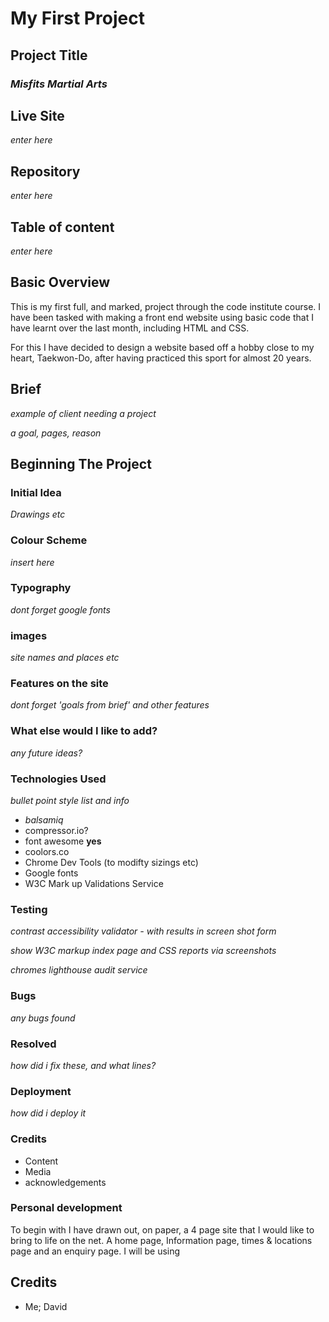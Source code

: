 # **My First Project**

## **Project Title**
### *Misfits Martial Arts*

## Live Site

*enter here*

## Repository

*enter here*

## Table of content

*enter here*

## **Basic Overview**

This is my first full, and marked, project through the code institute course. I have been tasked with making a front end website using basic code that I have learnt over the last month, including HTML and CSS.

For this I have decided to design a website based off a hobby close to my heart, Taekwon-Do, after having practiced this sport for almost 20 years.

## Brief

*example of client needing a project*

*a goal, pages, reason*

## **Beginning The Project**

### Initial Idea

*Drawings etc*

### Colour Scheme

*insert here*

### Typography

*dont forget google fonts*

### images

*site names and places etc*

### Features on the site

*dont forget 'goals from brief' and other features*

### What else would I like to add?

*any future ideas?*

### Technologies Used

*bullet point style list and info*

* *balsamiq*
* compressor.io?
* font awesome  **yes**
* coolors.co
* Chrome Dev Tools (to modifty sizings etc)
* Google fonts
* W3C Mark up Validations Service

### Testing

*contrast accessibility validator - with results in screen shot form*

*show W3C markup index page and CSS reports via screenshots*

*chromes lighthouse audit service*

### Bugs

*any bugs found*

### Resolved

*how did i fix these, and what lines?*

### Deployment

*how did i deploy it*

### Credits

* Content
* Media
* acknowledgements

### Personal development



To begin with I have drawn out, on paper, a 4 page site that I would like to bring to life on the net. A home page, Information page, times & locations page and an enquiry page. I will be using 



## Credits
* Me; David